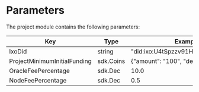 # Parameters

The project module contains the following parameters:

| Key                          | Type       | Example                            |
|------------------------------|------------|------------------------------------|
| IxoDid                       | string     | "did:ixo:U4tSpzzv91HHqWW1YmFkHJ"   |
| ProjectMinimumInitialFunding | sdk.Coins  | {"amount": "100", "denom": "uixo"} |             |
| OracleFeePercentage          | sdk.Dec    | 10.0                               |
| NodeFeePercentage            | sdk.Dec    | 0.5                                |
